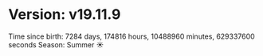 # Version: v19.11.9
Time since birth: 7284 days, 174816 hours, 10488960 minutes, 629337600 seconds
Season: Summer ☀️
